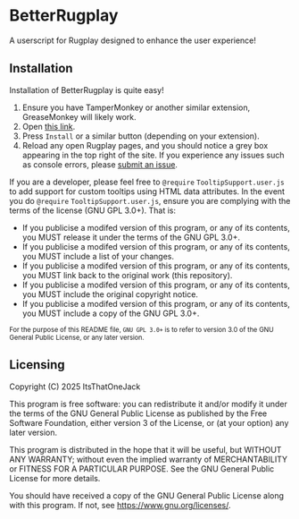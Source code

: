 # BetterRugplay
A userscript for Rugplay designed to enhance the user experience!

## Installation
Installation of BetterRugplay is quite easy!
1. Ensure you have TamperMonkey or another similar extension, GreaseMonkey will likely work.
2. Open [this link](<https://github.com/ItsThatOneJack-Dev/BetterRugplay/raw/refs/heads/main/BetterRugplay.user.js>).
3. Press `Install` or a similar button (depending on your extension).
4. Reload any open Rugplay pages, and you should notice a grey box appearing in the top right of the site.
If you experience any issues such as console errors, please [submit an issue](<https://github.com/ItsThatOneJack-Dev/BetterRugplay/issues/new>).

If you are a developer, please feel free to `@require` `TooltipSupport.user.js` to add support for custom tooltips using HTML data attributes.
In the event you do `@require` `TooltipSupport.user.js`, ensure you are complying with the terms of the license (GNU GPL 3.0+).
That is:
- If you publicise a modifed version of this program, or any of its contents, you MUST release it under the terms of the GNU GPL 3.0+.
- If you publicise a modifed version of this program, or any of its contents, you MUST include a list of your changes.
- If you publicise a modifed version of this program, or any of its contents, you MUST link back to the original work (this repository).
- If you publicise a modifed version of this program, or any of its contents, you MUST include the original copyright notice.
- If you publicise a modifed version of this program, or any of its contents, you MUST include a copy of the GNU GPL 3.0+.

<sub>For the purpose of this README file, `GNU GPL 3.0+` is to refer to version 3.0 of the GNU General Public License, or any later version.</sub>

## Licensing
Copyright (C) 2025 ItsThatOneJack

This program is free software: you can redistribute it and/or modify
it under the terms of the GNU General Public License as published by
the Free Software Foundation, either version 3 of the License, or
(at your option) any later version.

This program is distributed in the hope that it will be useful,
but WITHOUT ANY WARRANTY; without even the implied warranty of
MERCHANTABILITY or FITNESS FOR A PARTICULAR PURPOSE.  See the
GNU General Public License for more details.

You should have received a copy of the GNU General Public License
along with this program.  If not, see <https://www.gnu.org/licenses/>.
